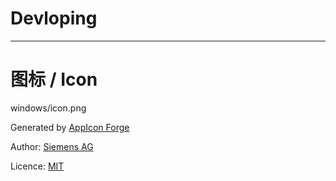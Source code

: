 # Devloping

---

# 图标 / Icon

windows/icon.png

Generated by [AppIcon Forge](https://zhangyu1818.github.io/appicon-forge/)

Author: [Siemens AG](https://github.com/siemens/ix-icons)

Licence: [MIT](https://github.com/siemens/ix-icons/blob/main/LICENSE.md)